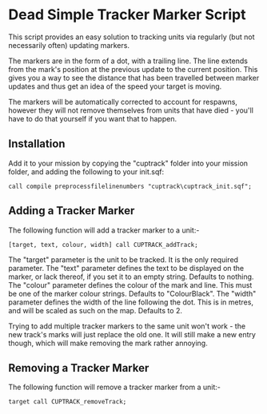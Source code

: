 # Dead Simple Tracker Marker Script

This script provides an easy solution to tracking units via regularly (but not necessarily often) updating markers. 

The markers are in the form of a dot, with a trailing line. The line extends from the mark's position at the previous update to the current position. This gives you a way to see the distance that has been travelled between marker updates and thus get an idea of the speed your target is moving. 

The markers will be automatically corrected to account for respawns, however they will not remove themselves from units that have died - you'll have to do that yourself if you want that to happen. 

## Installation

Add it to your mission by copying the "cuptrack" folder into your mission folder, and adding the following to your init.sqf:

`call compile preprocessfilelinenumbers "cuptrack\cuptrack_init.sqf";`

## Adding a Tracker Marker

The following function will add a tracker marker to a unit:-

`[target, text, colour, width] call CUPTRACK_addTrack;`

The "target" parameter is the unit to be tracked. It is the only required parameter. 
The "text" parameter defines the text to be displayed on the marker, or lack thereof, if you set it to an empty string. Defaults to nothing.
The "colour" parameter defines the colour of the mark and line. This must be one of the marker colour strings. Defaults to "ColourBlack". 
The "width" parameter defines the width of the line following the dot. This is in metres, and will be scaled as such on the map. Defaults to 2. 

Trying to add multiple tracker markers to the same unit won't work - the new track's marks will just replace the old one. It will still make a new entry though, which will make removing the mark rather annoying. 

## Removing a Tracker Marker

The following function will remove a tracker marker from a unit:-

`target call CUPTRACK_removeTrack;`